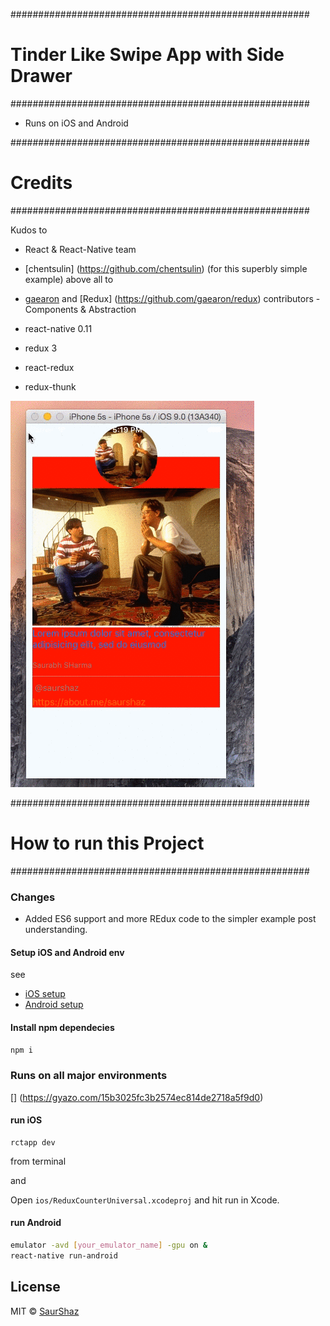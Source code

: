 ######################################################
#   Tinder Like Swipe App with Side Drawer   	 #
######################################################

- Runs on iOS and Android

######################################################
# Credits											 #
######################################################

Kudos to 
- React & React-Native team
- [chentsulin] (https://github.com/chentsulin) (for this superbly simple example)
above all to 
- [gaearon](https://github.com/gaearon) and [Redux] (https://github.com/gaearon/redux) contributors
-Components & Abstraction

- react-native 0.11
- redux 3
- react-redux 
- redux-thunk

![](demo.gif)

######################################################
# How to run this Project           				 #
######################################################

### Changes
- Added ES6 support  and more REdux code to the simpler example post understanding.


#### Setup iOS and Android env

see

- [iOS setup](https://facebook.github.io/react-native/docs/getting-started.html#ios-setup) 
- [Android setup](https://facebook.github.io/react-native/docs/android-setup.html#content)



#### Install npm dependecies

```sh
npm i
```

### Runs on all major environments

[] (https://gyazo.com/15b3025fc3b2574ec814de2718a5f9d0)

#### run iOS


```
rctapp dev 
```
from terminal

and

Open `ios/ReduxCounterUniversal.xcodeproj` and hit run in Xcode.

#### run Android

```sh
emulator -avd [your_emulator_name] -gpu on &
react-native run-android
```

## License
MIT © [SaurShaz](https://github.com/saurshaz)
